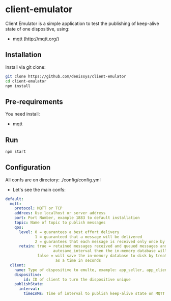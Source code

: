 # client-emulator

Client Emulator is a simple application to test the publishing of keep-alive state of one dispositive, using:
- mqtt (http://mqtt.org/)

## Installation

Install via git clone:

```bash
git clone https://github.com/denissys/client-emulator
cd client-emulator
npm install
```

## Pre-requirements

You need install: 
- mqtt

## Run

```bash
npm start
```

## Configuration

All confs are on directory: ./config/config.yml
- Let's see the main confs:

```yaml
default:
  mqtt:
    protocol: MQTT or TCP
    addrees: Use localhost or server address
    port: Port Number, example 1883 to default installation
    topic: Name of topic to publish messages
    qos:
      level: 0 = guarantees a best effort delivery
             1 = guaranteed that a message will be delivered
             2 = guarantees that each message is received only once by the counterpart
      retain: true = retained messages received and queued messages and if the total exceeds 
                     autosave_interval then the in-memory database will be saved to disk
              false = will save the in-memory database to disk by treating autosave_interval 
                      as a time in seconds
  client:
    name: Type of dispositive to emulte, example: app_seller, app_client, iot_printer
    dispositive:
        id: ID of client to turn the dispositive unique
    publishState:
      interval:
        timeInMs: Time of interval to publish keep-alive state on MQTT
```
